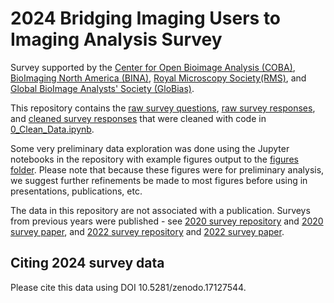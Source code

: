 # 2024 Bridging Imaging Users to Imaging Analysis Survey

Survey supported by the [Center for Open Bioimage Analysis (COBA)](https://openbioimageanalysis.org), [BioImaging North America (BINA)](https://www.bioimagingnorthamerica.org), [Royal Microscopy Society(RMS)](https://www.rms.org.uk), and [Global BioImage Analysts' Society (GloBias)](https://www.globias.org/home).

This repository contains the [raw survey questions](data/survey_questions.pdf), [raw survey responses](data/raw_responses.csv), and [cleaned survey responses](data/cleaned_responses.csv) that were cleaned with code in [0_Clean_Data.ipynb](0_Clean_Data.ipynb).

Some very preliminary data exploration was done using the Jupyter notebooks in the repository with example figures output to the [figures folder](/figures).
Please note that because these figures were for preliminary analysis, we suggest further refinements be made to most figures before using in presentations, publications, etc.

The data in this repository are not associated with a publication.
Surveys from previous years were published - see [2020 survey repository](https://github.com/ciminilab/2021_Jamali_BiologicalImaging) and [2020 survey paper](http://doi.org/10.1017/S2633903X21000039), and [2022 survey repository](https://github.com/COBA-NIH/2023_ImageAnalysisSurvey) and [2022 survey paper](http://doi.org/10.1111/jmi.13229).

## Citing 2024 survey data

Please cite this data using DOI 10.5281/zenodo.17127544.
